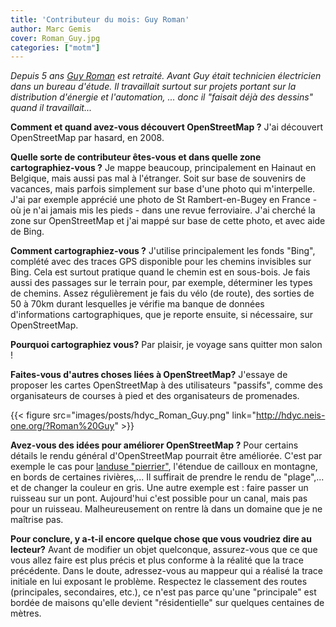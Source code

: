 ```yaml
---
title: 'Contributeur du mois: Guy Roman'
author: Marc Gemis
cover: Roman_Guy.jpg
categories: ["motm"]
---
```


_Depuis 5 ans [Guy Roman](http://www.openstreetmap.org/user/Roman%20Guy) est retraité. Avant Guy était technicien électricien dans un bureau d'étude. Il travaillait surtout sur projets portant sur la distribution d'énergie et l'automation, ... donc il "faisait déjà des dessins" quand il travaillait..._

**Comment et quand avez-vous découvert OpenStreetMap ?**
J'ai découvert OpenStreetMap par hasard, en 2008.

**Quelle sorte de contributeur êtes-vous et dans quelle zone cartographiez-vous ?**
Je mappe beaucoup, principalement en Hainaut  en Belgique, mais aussi pas mal à l'étranger. Soit sur base de souvenirs de vacances, mais parfois simplement sur base d'une photo qui m'interpelle.  J'ai par exemple apprécié une photo de St Rambert-en-Bugey en France - où je n'ai jamais mis les pieds - dans une revue ferroviaire. J'ai cherché la zone sur OpenStreetMap et j'ai mappé sur base de cette photo, et avec aide de Bing.

**Comment cartographiez-vous ?**
J'utilise principalement les fonds "Bing", complété avec des traces GPS disponible pour les chemins invisibles sur Bing. Cela est surtout pratique quand le chemin est en sous-bois. Je fais aussi des passages sur le terrain pour, par exemple, déterminer les types de chemins. Assez régulièrement je fais du vélo (de route), des sorties de 50 à 70km durant lesquelles je vérifie ma banque de données d'informations cartographiques, que je reporte ensuite, si nécessaire, sur OpenStreetMap.

**Pourquoi cartographiez vous?**
Par plaisir, je voyage sans quitter mon salon !

**Faites-vous d'autres choses liées à OpenStreetMap?**
J'essaye de proposer les cartes OpenStreetMap à des utilisateurs "passifs", comme des organisateurs de courses à pied et des organisateurs de promenades.

{{< figure src="images/posts/hdyc_Roman_Guy.png" link="http://hdyc.neis-one.org/?Roman%20Guy" >}}

**Avez-vous des idées pour améliorer OpenStreetMap ?**
Pour certains détails le rendu général d'OpenStreetMap pourrait être améliorée. C'est par exemple le cas pour [landuse "pierrier"](http://wiki.openstreetmap.org/wiki/Tag:natural%3Dscree), l'étendue de cailloux en montagne, en bords de certaines rivières,... Il suffirait de prendre le rendu de "plage",... et de changer la couleur en gris. Une autre exemple est : faire passer un ruisseau sur un pont. Aujourd'hui c'est possible pour un canal, mais pas pour un ruisseau. Malheureusement on rentre là dans un domaine que je ne maîtrise pas.

**Pour conclure, y a-t-il encore quelque chose que vous voudriez dire au lecteur?**
Avant de modifier un objet quelconque, assurez-vous que ce que vous allez faire est plus précis et plus conforme à la réalité que la trace précédente. Dans le doute, adressez-vous au mappeur qui a réalisé la trace initiale en lui exposant le problème. Respectez le classement des routes (principales, secondaires, etc.), ce n'est pas parce qu'une "principale" est bordée de maisons qu'elle devient "résidentielle" sur quelques centaines de mètres.
